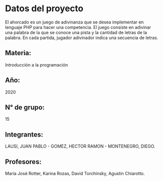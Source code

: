 # Datos del proyecto

El ahorcado es un juego de adivinanza que se desea implementar en lenguaje PHP para hacer una competencia.
El juego consiste en adivinar una palabra de la que se conoce una pista y la cantidad de letras de la palabra.
En cada partida, jugador adivinador indica una secuencia de letras.

## Materia: 

Introducción a la programación

## Año: 

2020

## N° de grupo: 

15

## Integrantes: 

LAUSI, JUAN PABLO - GOMEZ, HECTOR RAMON - MONTENEGRO, DIEGO.

## Profesores: 

 María José Rotter, Karina Rozas, David Torchinsky, Agustin Chiarotto.



